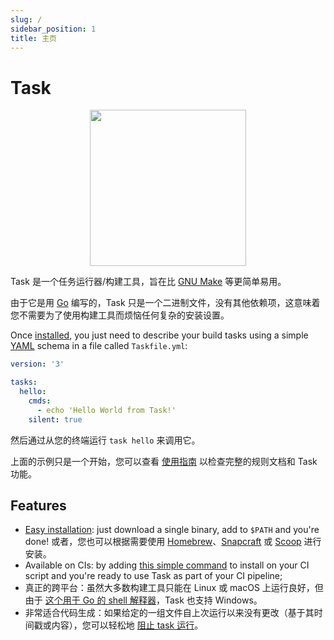 ```yaml
---
slug: /
sidebar_position: 1
title: 主页
---
```


# Task

<div align="center">
  <img id="logo" src="img/logo.svg" height="250px" width="250px" />
</div>

Task 是一个任务运行器/构建工具，旨在比 [GNU Make][make] 等更简单易用。

由于它是用 [Go](https://go.dev/) 编写的，Task 只是一个二进制文件，没有其他依赖项，这意味着您不需要为了使用构建工具而烦恼任何复杂的安装设置。

Once [installed](/installation), you just need to describe your build tasks using a simple [YAML][yaml] schema in a file called `Taskfile.yml`:

```yaml title="Taskfile.yml"
version: '3'

tasks:
  hello:
    cmds:
      - echo 'Hello World from Task!'
    silent: true
```

然后通过从您的终端运行 `task hello` 来调用它。

上面的示例只是一个开始，您可以查看 [使用指南](/usage) 以检查完整的规则文档和 Task 功能。

## Features

- [Easy installation](/installation): just download a single binary, add to `$PATH` and you're done! 或者，您也可以根据需要使用 [Homebrew](https://brew.sh/)、[Snapcraft](https://snapcraft.io/) 或 [Scoop](https://scoop.sh/) 进行安装。
- Available on CIs: by adding [this simple command](/installation#install-script) to install on your CI script and you're ready to use Task as part of your CI pipeline;
- 真正的跨平台：虽然大多数构建工具只能在 Linux 或 macOS 上运行良好，但由于 [这个用于 Go 的 shell 解释器](https://github.com/mvdan/sh)，Task 也支持 Windows。
- 非常适合代码生成：如果给定的一组文件自上次运行以来没有更改（基于其时间戳或内容），您可以轻松地 [阻止 task 运行](/usage#减少不必要的工作)。

<!-- prettier-ignore-start -->

<!-- prettier-ignore-end -->
[make]: https://www.gnu.org/software/make/
[yaml]: http://yaml.org/
